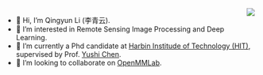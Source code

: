 <img align="right" src="https://github-readme-stats.vercel.app/api?username=Li-Qingyun&hide=stars&count_private=true&show_icons=true" />

- 👋 Hi, I’m Qingyun Li (李青云).
- 👀 I’m interested in Remote Sensing Image Processing and Deep Learning.
- 🌱 I’m currently a Phd candidate at [Harbin Institude of Technology (HIT)](http://www.hit.edu.cn/), supervised by Prof. [Yushi Chen](http://homepage.hit.edu.cn/chenyushi).
- 💞️ I’m looking to collaborate on [OpenMMLab](https://github.com/open-mmlab).
